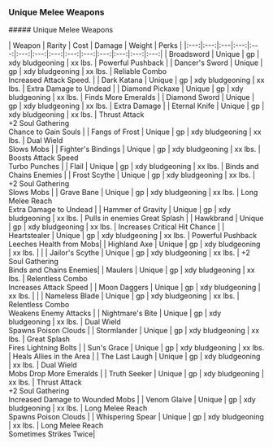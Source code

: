### Unique Melee Weapons
<div class='classTable wide'>
##### Unique Melee Weapons

| Weapon | Rarity | Cost | Damage | Weight | Perks |
|:---:|:---:|:---|:---:|:---:|:---:|:---:|:---:|:---:|:---:|:---:|:---:|:---:|:---:|
| Broadsword 			| Unique | gp   | xdy bludgeoning | xx lbs. | Powerful Pushback |
| Dancer's Sword 		| Unique 		| gp   | xdy bludgeoning | xx lbs. | Reliable Combo <br> Increased Attack Speed. | 
| Dark Katana 			| Unique 		| gp   | xdy bludgeoning | xx lbs. | Extra Damage to Undead | 
| Diamond Pickaxe 		| Unique 		| gp   | xdy bludgeoning | xx lbs. | Finds More Emeralds | 
| Diamond Sword 		| Unique 		| gp   | xdy bludgeoning | xx lbs. | Extra Damage | 
| Eternal Knife 		| Unique          | gp   | xdy bludgeoning | xx lbs. | Thrust Attack <br> +2 Soul Gathering <br> Chance to Gain Souls |
| Fangs of Frost 		| Unique          | gp   | xdy bludgeoning | xx lbs. | Dual Wield <br> Slows Mobs | 
| Fighter's Bindings 	| Unique          | gp   | xdy bludgeoning | xx lbs. | Boosts Attack Speed <br> Turbo Punches | 
| Flail 				| Unique          | gp   | xdy bludgeoning | xx lbs. | Binds and Chains Enemies | 
| Frost Scythe 			| Unique          | gp   | xdy bludgeoning | xx lbs. | +2 Soul Gathering <br> Slows Mobs | 
| Grave Bane			| Unique          | gp   | xdy bludgeoning | xx lbs. | Long Melee Reach <br> Extra Damage to Undead | 
| Hammer of Gravity		| Unique          | gp   | xdy bludgeoning | xx lbs. | Pulls in enemies Great Splash |
| Hawkbrand				| Unique          | gp   | xdy bludgeoning | xx lbs. | Increases Critical Hit Chance | 
| Heartstealer			| Unique          | gp   | xdy bludgeoning | xx lbs. | Powerful Pushback <br> Leeches Health from Mobs|
| Highland Axe			| Unique          | gp   | xdy bludgeoning | xx lbs. | |
| Jailor's Scythe		| Unique          | gp   | xdy bludgeoning | xx lbs. | +2 Soul Gathering <br> Binds and Chains Enemies|
| Maulers               | Unique          | gp   | xdy bludgeoning | xx lbs. | Relentless Combo <br> Increases Attack Speed |
| Moon Daggers          | Unique          | gp   | xdy bludgeoning | xx lbs. | |
| Nameless Blade        | Unique          | gp   | xdy bludgeoning | xx lbs. | Relentless Combo <br> Weakens Enemy Attacks |
| Nightmare's Bite      | Unique          | gp   | xdy bludgeoning | xx lbs. | Dual Wield <br> Spawns Poison Clouds |
| Stormlander           | Unique          | gp   | xdy bludgeoning | xx lbs. | Great Splash <br> Fires Lightning Bolts 	|
| Sun's Grace           | Unique          | gp   | xdy bludgeoning | xx lbs. | Heals Allies in the Area 	|
| The Last Laugh        | Unique          | gp   | xdy bludgeoning | xx lbs. | Dual Wield <br> Mobs Drop More Emeralds 	|
| Truth Seeker          | Unique          | gp   | xdy bludgeoning | xx lbs. | Thrust Attack <br> +2 Soul Gathering <br> Increased Damage to Wounded Mobs |
| Venom Glaive          | Unique          | gp   | xdy bludgeoning | xx lbs. | Long Melee Reach <br> Spawns Poison Clouds 	|
| Whispering Spear      | Unique          | gp   | xdy bludgeoning | xx lbs. | Long Melee Reach <br> Sometimes Strikes Twice|
</div>